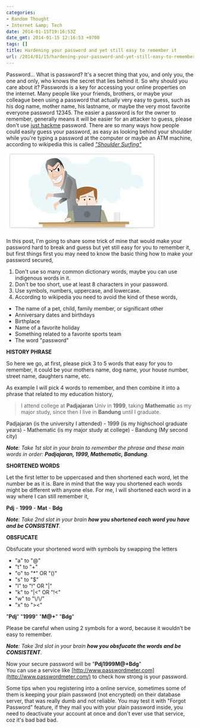 ```yaml
---
categories:
- Random Thought
- Internet &amp; Tech
date: 2014-01-15T19:16:53Z
date_gmt: 2014-01-15 12:16:53 +0700
tags: []
title: Hardening your password and yet still easy to remember it
url: /2014/01/15/hardening-your-password-and-yet-still-easy-to-remember-it/
---
```


Password... What is password? It's a secret thing that you, and only you, the one and only, who knows the secret that lies behind it. So why should you care about it? Passwords is a key for accessing your online properties on the internet. Many people like your friends, brothers, or maybe your colleague been using a password that actually very easy to guess, such as his dog name, mother name, his lastname, or maybe the very most favorite everyone password 12345. The easier a password is for the owner to remember, generally means it will be easier for an attacker to guess, please don't use [just hackme](http://www.nytimes.com/2010/01/21/technology/21password.html?_r=0) password. There are so many ways how people could easily guess your password, as easy as looking behind your shoulder while you're typing a password at the computer or maybe an ATM machine, according to wikipedia this is called _["Shoulder Surfing"](http://en.wikipedia.org/wiki/Shoulder_surfing_(computer_security) "Shoulder Surfing")_

[![protect-shoulder-surfing](/images/protect-shoulder-surfing.png)](/images/protect-shoulder-surfing.png)

In this post, I'm going to share some trick of mine that would make your password hard to break and guess but yet still easy for you to remember it, but first things first you may need to know the basic thing how to make your password secured,

1. Don't use so many common dictionary words, maybe you can use indigenous words in it.
2. Don't be too short, use at least 8 characters in your password.
3. Use symbols, numbers, uppercase, and lowercase.
4. According to wikipedia you need to avoid the kind of these words, 
  - The name of a pet, child, family member, or significant other
  - Anniversary dates and birthdays
  - Birthplace
  - Name of a favorite holiday
  - Something related to a favorite sports team
  - The word "password"

**HISTORY PHRASE**

So here we go, at first, please pick 3 to 5 words that easy for you to remember, it could be your mothers name, dog name, your house number, street name, daughters name, etc.

As example I will pick 4 words to remember, and then combine it into a phrase that related to my education history,

> I attend college at **Padjajaran** Univ in **1999**, taking **Mathematic** as my major study, since then I live in **Bandung** until I graduate.

Padjajaran (is the university I attended) - 1999 (is my highschool graduate years) - Mathematic (is my major study at college) - Bandung (My second city)

_**Note**: Take 1st slot in your brain to remember the phrase and these main words in order: **Padjajaran, 1999, Mathematic, Bandung**._

**SHORTENED WORDS**

Let the first letter to be uppercased and then shortened each word, let the number be as it is. Bare in mind that the way you shortened each words might be different with anyone else. For me, I will shortened each word in a way where I can still remember it,

**Pdj** - **1999** - **Mat** - **Bdg**

_**Note**: Take 2nd slot in your brain **how you shortened each word you have and be CONSISTENT**._

**OBSFUCATE**

Obsfucate your shortened word with symbols by swapping the letters

- "a" to "@"
- "t" to "+"
- "o" to "\*" OR "()"
- "s" to "$"
- "l" to "!" OR "|"
- "k" to "|<" OR "!<"
- "w" to "\\/\\/"
- "x" to "><"

"**Pdj**" "**1999**" "**M@+**" "**Bdg**"

Please be careful when using 2 symbols for a word, because it wouldn't be easy to remember.

_**Note**: Take 3rd slot in your brain **how you obsfucate the words and be CONSISTENT**._

Now your secure password will be "**Pdj1999M@+Bdg**"  
 You can use a service like [http://www.passwordmeter.com](http://www.passwordmeter.com/) to check how strong is your password.

Some tips when you registering into a online service, sometimes some of them is keeping your plain password (not encrypted) on their database server, that was really dumb and not reliable. You may test it with "Forgot Password" feature, if they mail you with your plain password inside, you need to deactivate your account at once and don't ever use that service, coz it's bad bad bad.